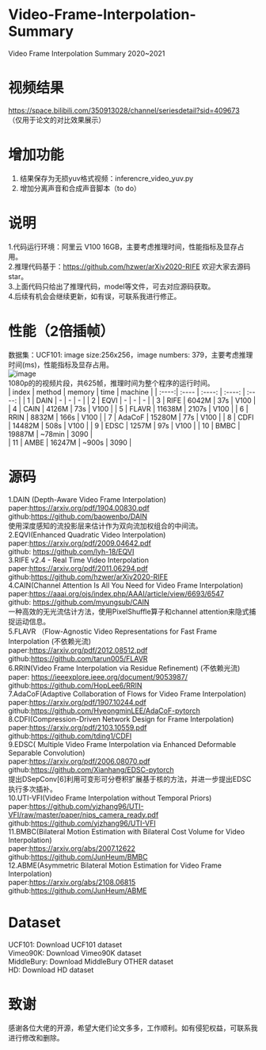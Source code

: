# Video-Frame-Interpolation-Summary
Video Frame Interpolation Summary 2020~2021
# 视频结果
https://space.bilibili.com/350913028/channel/seriesdetail?sid=409673      
（仅用于论文的对比效果展示）    
# 增加功能  
1. 结果保存为无损yuv格式视频：inferencre_video_yuv.py  
2. 增加分离声音和合成声音脚本（to do）    


# 说明
1.代码运行环境：阿里云 V100 16GB，主要考虑推理时间，性能指标及显存占用。    
2.推理代码基于：https://github.com/hzwer/arXiv2020-RIFE 欢迎大家去源码star。    
3.上面代码只给出了推理代码，model等文件，可去对应源码获取。    
4.后续有机会会继续更新，如有误，可联系我进行修正。  
# 性能（2倍插帧）
数据集：UCF101:  image size:256x256，image numbers: 379，主要考虑推理时间(ms)，性能指标及显存占用。    
![image](https://github.com/zdyshine/Video-Frame-Interpolation-Summary/blob/main/UCF101.png)    
1080p的的视频片段，共625帧，推理时间为整个程序的运行时间。     
| index | method | memory | time | machine |
| :----:| :---- | :----: | :----: | :----: |
| 1 | DAIN | - | - | - |
| 2 | EQVI | - | - | - |
| 3 | RIFE | 6042M | 37s | V100 |
| 4 | CAIN | 4126M | 73s | V100 |
| 5 | FLAVR | 11638M | 2107s | V100 |
| 6 | RRIN | 8832M | 166s | V100 |
| 7 | AdaCoF | 15280M | 77s | V100 |
| 8 | CDFI | 14482M | 508s | V100 |
| 9 | EDSC | 1257M | 97s | V100 |
| 10 | BMBC | 19887M | ~78min | 3090 |      
| 11 | AMBE | 16247M | ~900s | 3090 |      

# 源码
1.DAIN (Depth-Aware Video Frame Interpolation)    
   paper:https://arxiv.org/pdf/1904.00830.pdf    
   github:https://github.com/baowenbo/DAIN    
   使用深度感知的流投影层来估计作为双向流加权组合的中间流。    
2.EQVI(Enhanced Quadratic Video Interpolation)     
   paper:https://arxiv.org/pdf/2009.04642.pdf    
   github: https://github.com/lyh-18/EQVI    
3.RIFE v2.4 - Real Time Video Interpolation      
   paper:https://arxiv.org/pdf/2011.06294.pdf    
   github:https://github.com/hzwer/arXiv2020-RIFE    
4.CAIN(Channel Attention Is All You Need for Video Frame Interpolation)    
   paper:https://aaai.org/ojs/index.php/AAAI/article/view/6693/6547    
   github: https://github.com/myungsub/CAIN    
  一种高效的无光流估计方法，使用PixelShuffle算子和channel attention来隐式捕捉运动信息。    
5.FLAVR （Flow-Agnostic Video Representations for Fast Frame Interpolation (不依赖光流)    
   paper:https://arxiv.org/pdf/2012.08512.pdf    
   github:https://github.com/tarun005/FLAVR    
6.RRIN(Video Frame Interpolation via Residue Refinement) (不依赖光流)    
   paper:   https://ieeexplore.ieee.org/document/9053987/    
   github:https://github.com/HopLee6/RRIN    
7.AdaCoF(Adaptive Collaboration of Flows for Video Frame Interpolation)    
   paper:https://arxiv.org/pdf/1907.10244.pdf    
   github:https://github.com/HyeongminLEE/AdaCoF-pytorch    
8.CDFI(Compression-Driven Network Design for Frame Interpolation)    
   paper:https://arxiv.org/pdf/2103.10559.pdf    
   github:https://github.com/tding1/CDFI    
9.EDSC( Multiple Video Frame Interpolation via Enhanced Deformable Separable Convolution)    
   paper:https://arxiv.org/pdf/2006.08070.pdf    
   github:https://github.com/Xianhang/EDSC-pytorch    
    提出DSepConv[6]利用可变形可分卷积扩展基于核的方法，并进一步提出EDSC执行多次插补。    
10.UTI-VFI(Video Frame Interpolation without Temporal Priors)    
   paper:https://github.com/yjzhang96/UTI-VFI/raw/master/paper/nips_camera_ready.pdf    
   github:https://github.com/yjzhang96/UTI-VFI   
11.BMBC(Bilateral Motion Estimation with Bilateral Cost Volume for Video Interpolation)    
   paper:https://arxiv.org/abs/2007.12622    
   github:https://github.com/JunHeum/BMBC   
12.ABME(Asymmetric Bilateral Motion Estimation for Video Frame Interpolation)    
   paper:https://arxiv.org/abs/2108.06815    
   github:https://github.com/JunHeum/ABME  
# Dataset
UCF101: Download UCF101 dataset    
Vimeo90K: Download Vimeo90K dataset    
MiddleBury: Download MiddleBury OTHER dataset    
HD: Download HD dataset    
# 致谢
感谢各位大佬的开源，希望大佬们论文多多，工作顺利。如有侵犯权益，可联系我进行修改和删除。    
